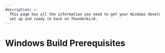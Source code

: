 ```yaml
---
description: >-
  This page has all the information you need to get your Windows development environment
  set up and ready to hack on Thunderbird.
---
```


# Windows Build Prerequisites